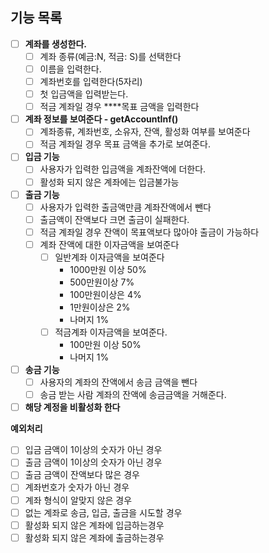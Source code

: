 ## 기능 목록

- [ ]  **계좌를 생성한다.**
    - [ ]  계좌 종류(예금:N, 적금: S)를 선택한다
    - [ ]  이름을 입력한다.
    - [ ]  계좌번호를 입력한다(5자리)
    - [ ]  첫 입금액을 입력받는다.
    - [ ]  적금 계좌일 경우 ****목표 금액을 입력한다
- [ ]  **계좌 정보를 보여준다 -  getAccountInf()**
    - [ ]  계좌종류, 계좌번호, 소유자, 잔액, 활성화 여부를 보여준다
    - [ ]  적금 계좌일 경우 목표 금액을 추가로 보여준다.
- [ ]  **입금 기능**
    - [ ]  사용자가 입력한 입금액을 계좌잔액에 더한다.
    - [ ]  활성화 되지 않은 계좌에는 입금불가능
- [ ]  **출금 기능**
    - [ ]  사용자가 입력한 출금액만큼 계좌잔액에서 뺀다
    - [ ]  출금액이 잔액보다 크면 출금이 실패한다.
    - [ ]  적금 계좌일 경우 잔액이 목표액보다 많아야 출금이 가능하다
    - [ ]  계좌 잔액에 대한 이자금액을 보여준다
        - [ ]  일반계좌 이자금액을 보여준다
            - 1000만원 이상 50%
            - 500만원이상 7%
            - 100만원이상은 4%
            - 1만원이상은 2%
            - 나머지 1%
        - [ ]  적금계좌 이자금액을 보여준다.
            - 100만원 이상 50%
            - 나머지 1%
- [ ]  **송금 기능**
    - [ ]  사용자의 계좌의 잔액에서 송금 금액을 뺀다
    - [ ]  송금 받는 사람 계좌의 잔액에 송금금액을 거해준다.
- [ ]  **해당 계정을 비활성화 한다**

**예외처리**

- [ ]  입금 금액이 1이상의 숫자가 아닌 경우
- [ ]  출금 금액이 1이상의 숫자가 아닌 경우
- [ ]  출금 금액이 잔액보다 많은 경우
- [ ]  계좌번호가 숫자가 아닌 경우
- [ ]  계좌 형식이 알맞지 않은 경우
- [ ]  없는 계좌로 송금, 입금, 출금을 시도할 경우
- [ ]  활성화 되지 않은 계좌에 입금하는경우
- [ ]  활성화 되지 않은 계좌에 출금하는경우